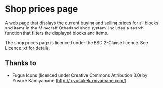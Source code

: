 Shop prices page
================
A web page that displays the current buying and selling prices for all blocks and items in the Minecraft Otherland shop system. Includes a search function that filters the displayed blocks and items.

The shop prices page is licenced under the BSD 2-Clause licence. See Licence.txt for details.


Thanks to
---------
* Fugue Icons (licenced under Creative Commons Attribution 3.0) by Yusuke Kamiyamane (http://p.yusukekamiyamane.com/)
